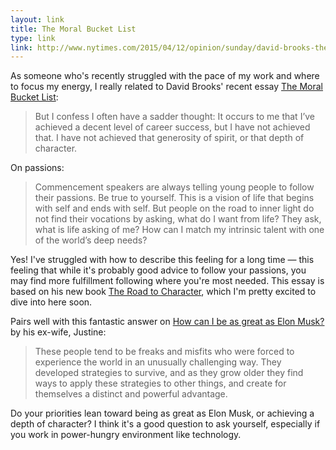 ```yaml
---
layout: link
title: The Moral Bucket List
type: link
link: http://www.nytimes.com/2015/04/12/opinion/sunday/david-brooks-the-moral-bucket-list.html
---
```


As someone who's recently struggled with the pace of my work and where to focus my energy, I really related to David Brooks' recent essay [The Moral Bucket List](http://www.nytimes.com/2015/04/12/opinion/sunday/david-brooks-the-moral-bucket-list.html):

> But I confess I often have a sadder thought: It occurs to me that I’ve achieved a decent level of career success, but I have not achieved that. I have not achieved that generosity of spirit, or that depth of character.

On passions:

> Commencement speakers are always telling young people to follow their passions. Be true to yourself. This is a vision of life that begins with self and ends with self. But people on the road to inner light do not find their vocations by asking, what do I want from life? They ask, what is life asking of me? How can I match my intrinsic talent with one of the world’s deep needs?

Yes! I've struggled with how to describe this feeling for a long time — this feeling that while it's probably good advice to follow your passions, you may find more fulfillment following where you're most needed. This essay is based on his new book [The Road to Character](http://smile.amazon.com/dp/B00LYXV61Y/ref=wl_it_dp_o_pC_nS_ttl?_encoding=UTF8&colid=66RA1Q33154U&coliid=I1SH8Z3BHLC8UM), which I'm pretty excited to dive into here soon. 

Pairs well with this fantastic answer on [How can I be as great as Elon Musk?](http://www.quora.com/How-can-I-be-as-great-as-Bill-Gates-Steve-Jobs-Elon-Musk-Richard-Branson/answer/Justine-Musk?srid=iAix&share=1) by his ex-wife, Justine:

> These people tend to be freaks and misfits who were forced to experience the world in an unusually challenging way. They developed strategies to survive, and as they grow older they find ways to apply these strategies to other things, and create for themselves a distinct and powerful advantage.

Do your priorities lean toward being as great as Elon Musk, or achieving a depth of character? I think it's a good question to ask yourself, especially if you work in power-hungry environment like technology.
